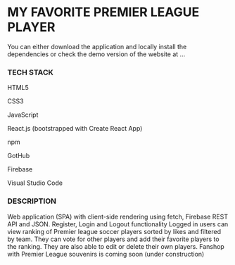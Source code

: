 <h1>MY FAVORITE PREMIER LEAGUE PLAYER</h1>

You can either download the application and locally install the dependencies or check the demo version of the website at ...

<h3>TECH STACK</h3>

<p>HTML5</p>
<p>CSS3</p>
<p>JavaScript</p>
<p>React.js (bootstrapped with Create React App)</p>
<p>npm</p>
<p>GotHub</p>
<p>Firebase</p>
<p>Visual Studio Code</p>

<h3>DESCRIPTION</h3> 

Web application (SPA) with client-side rendering using fetch, Firebase REST API and JSON.
Register, Login and Logout functionality
Logged in users can view ranking of Premier league soccer players sorted by likes and filtered by team.
They can vote for other players and add their favorite players to the ranking.
They are also able to edit or delete their own players.
Fanshop with Premier League souvenirs is coming soon (under construction)
